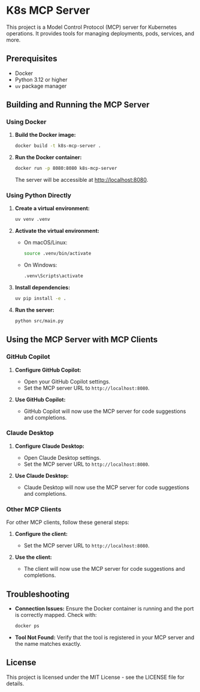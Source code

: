 # K8s MCP Server

This project is a Model Control Protocol (MCP) server for Kubernetes operations. It provides tools for managing deployments, pods, services, and more.

## Prerequisites

- Docker
- Python 3.12 or higher
- `uv` package manager

## Building and Running the MCP Server

### Using Docker

1. **Build the Docker image:**

   ```sh
   docker build -t k8s-mcp-server .
   ```

2. **Run the Docker container:**

   ```sh
   docker run -p 8080:8080 k8s-mcp-server
   ```

   The server will be accessible at [http://localhost:8080](http://localhost:8080).

### Using Python Directly

1. **Create a virtual environment:**

   ```sh
   uv venv .venv
   ```

2. **Activate the virtual environment:**

   - On macOS/Linux:
     ```sh
     source .venv/bin/activate
     ```
   - On Windows:
     ```sh
     .venv\Scripts\activate
     ```

3. **Install dependencies:**

   ```sh
   uv pip install -e .
   ```

4. **Run the server:**

   ```sh
   python src/main.py
   ```

## Using the MCP Server with MCP Clients

### GitHub Copilot

1. **Configure GitHub Copilot:**

   - Open your GitHub Copilot settings.
   - Set the MCP server URL to `http://localhost:8080`.

2. **Use GitHub Copilot:**

   - GitHub Copilot will now use the MCP server for code suggestions and completions.

### Claude Desktop

1. **Configure Claude Desktop:**

   - Open Claude Desktop settings.
   - Set the MCP server URL to `http://localhost:8080`.

2. **Use Claude Desktop:**

   - Claude Desktop will now use the MCP server for code suggestions and completions.

### Other MCP Clients

For other MCP clients, follow these general steps:

1. **Configure the client:**

   - Set the MCP server URL to `http://localhost:8080`.

2. **Use the client:**

   - The client will now use the MCP server for code suggestions and completions.

## Troubleshooting

- **Connection Issues:** Ensure the Docker container is running and the port is correctly mapped. Check with:
  ```sh
  docker ps
  ```

- **Tool Not Found:** Verify that the tool is registered in your MCP server and the name matches exactly.

## License

This project is licensed under the MIT License - see the LICENSE file for details.

